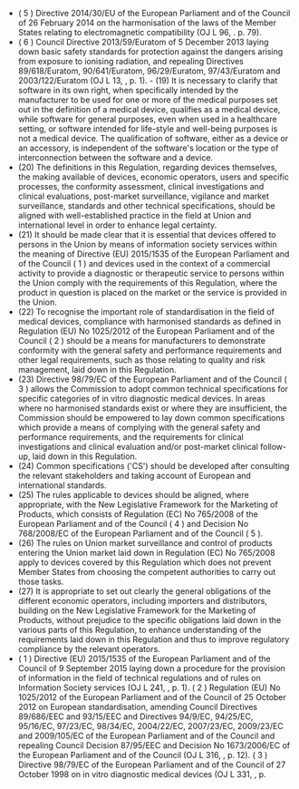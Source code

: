 - ( 5 ) Directive 2014/30/EU of the European Parliament and of the Council of 26 February 2014 on the harmonisation of the laws of the Member States relating to electromagnetic compatibility (OJ L 96, . p. 79).
- ( 6 ) Council Directive 2013/59/Euratom of 5 December 2013 laying down basic safety standards for protection against the dangers arising from exposure to ionising radiation, and repealing Directives 89/618/Euratom, 90/641/Euratom, 96/29/Euratom, 97/43/Euratom and 2003/122/Euratom (OJ L 13, , p. 1). - (19) It  is  necessary  to  clarify  that  software  in  its  own  right,  when  specifically  intended  by the  manufacturer  to be used for  one  or  more  of  the  medical  purposes  set  out  in  the  definition  of  a  medical  device,  qualifies  as  a  medical device,  while  software  for  general  purposes,  even  when  used  in  a  healthcare  setting,  or  software  intended  for life-style  and  well-being  purposes  is  not  a  medical  device.  The  qualification  of  software,  either  as  a  device  or  an accessory,  is  independent  of  the  software's  location  or  the  type  of  interconnection  between  the  software  and a device.
- (20) The  definitions  in  this  Regulation,  regarding  devices  themselves,  the  making  available  of  devices,  economic operators,  users  and  specific  processes,  the  conformity  assessment,  clinical  investigations  and  clinical  evaluations, post-market  surveillance,  vigilance  and  market  surveillance,  standards  and  other  technical  specifications,  should be  aligned  with  well-established  practice  in  the  field  at  Union  and  international  level  in  order  to  enhance  legal certainty.
- (21) It  should  be  made  clear  that  it  is  essential  that  devices  offered  to  persons  in  the  Union  by  means  of  information society  services  within  the  meaning  of  Directive  (EU)  2015/1535  of  the  European  Parliament  and  of  the Council  ( 1 )  and  devices  used  in  the  context of a  commercial activity  to provide a diagnostic  or  therapeutic  service to  persons  within  the  Union  comply  with  the  requirements  of  this  Regulation,  where  the  product  in  question  is placed on the market or the service is provided in the Union.
- (22) To  recognise  the  important  role  of  standardisation  in  the  field  of  medical  devices,  compliance  with  harmonised standards as defined  in  Regulation  (EU)  No  1025/2012 of  the European Parliament and of  the  Council  ( 2 )  should be  a  means  for  manufacturers  to  demonstrate  conformity  with  the  general  safety  and  performance  requirements and  other legal  requirements, such  as those relating to quality and  risk  management,  laid  down  in  this Regulation.
- (23) Directive  98/79/EC  of  the  European  Parliament  and  of  the  Council  ( 3 )  allows  the  Commission  to  adopt  common technical specifications for specific categories of in  vitro diagnostic medical devices. In areas where no harmonised standards  exist  or  where  they  are  insufficient,  the  Commission  should  be  empowered  to  lay  down  common specifications  which  provide  a  means  of  complying  with  the  general  safety  and  performance  requirements,  and the  requirements  for  clinical  investigations  and  clinical  evaluation  and/or  post-market  clinical  follow-up,  laid down in this Regulation.
- (24) Common specifications  ('CS')  should  be  developed  after  consulting  the  relevant  stakeholders  and  taking  account of European and international standards.
- (25) The rules applicable to devices should be aligned, where appropriate, with the New Legislative Framework for  the Marketing  of  Products,  which  consists  of  Regulation  (EC)  No  765/2008  of  the  European  Parliament  and  of  the Council  ( 4 )  and Decision No 768/2008/EC of the European Parliament and of the Council ( 5 ).
- (26) The  rules  on  Union  market  surveillance  and  control  of  products  entering  the  Union  market  laid  down  in Regulation (EC) No 765/2008 apply to devices covered by this Regulation which does not prevent Member States from choosing the competent authorities to carry out those tasks.
- (27) It  is  appropriate to set out clearly the general obligations of  the different economic operators, including importers and  distributors,  building  on  the  New  Legislative  Framework  for  the  Marketing  of  Products,  without  prejudice  to the  specific  obligations  laid  down  in  the  various  parts  of  this  Regulation,  to  enhance  understanding  of  the requirements laid down in this Regulation and thus to improve regulatory compliance by the relevant operators.
- ( 1 ) Directive  (EU)  2015/1535  of  the  European  Parliament  and  of  the  Council  of  9  September  2015  laying  down  a  procedure  for  the provision of information in the field of technical regulations and of rules on Information Society services (OJ L 241, , p. 1).
( 2 ) Regulation  (EU)  No  1025/2012  of  the  European  Parliament  and  of  the  Council  of  25  October  2012  on  European  standardisation, amending  Council  Directives  89/686/EEC  and  93/15/EEC  and  Directives  94/9/EC,  94/25/EC,  95/16/EC,  97/23/EC,  98/34/EC, 2004/22/EC,  2007/23/EC,  2009/23/EC  and  2009/105/EC  of  the  European  Parliament  and  of  the  Council  and  repealing  Council Decision 87/95/EEC and Decision No 1673/2006/EC of the European Parliament and of the Council (OJ L 316, , p. 12).
( 3 ) Directive 98/79/EC of the European Parliament and of the Council of 27 October 1998 on in vitro diagnostic medical devices (OJ L 331, , p. 